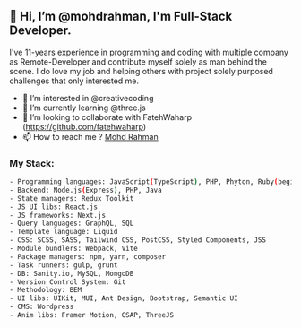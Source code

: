 ## 👋 Hi, I’m @mohdrahman, I'm Full-Stack Developer.

I've 11-years experience in programming and coding with multiple company as Remote-Developer and contribute myself solely as man behind the scene. I do love my job and helping others with project solely purposed challenges that only interested me.

- 👀 I’m interested in @creativecoding
- 🌱 I’m currently learning @three.js
- 💞️ I’m looking to collaborate with FatehWaharp (https://github.com/fatehwaharp)
- 📫 How to reach me ? [Mohd Rahman](https://www.mohdrahman.com)

### My Stack:
```bash
- Programming languages: JavaScript(TypeScript), PHP, Phyton, Ruby(beginner)
- Backend: Node.js(Express), PHP, Java
- State managers: Redux Toolkit
- JS UI libs: React.js
- JS frameworks: Next.js
- Query languages: GraphQL, SQL
- Template language: Liquid
- CSS: SCSS, SASS, Tailwind CSS, PostCSS, Styled Components, JSS
- Module bundlers: Webpack, Vite
- Package managers: npm, yarn, composer
- Task runners: gulp, grunt
- DB: Sanity.io, MySQL, MongoDB
- Version Control System: Git
- Methodology: BEM
- UI libs: UIKit, MUI, Ant Design, Bootstrap, Semantic UI
- CMS: Wordpress
- Anim libs: Framer Motion, GSAP, ThreeJS
```

<!---
mohdrahman/mohdrahman is a ✨ special ✨ repository because its `README.md` (this file) appears on your GitHub profile.
You can click the Preview link to take a look at your changes.
--->
